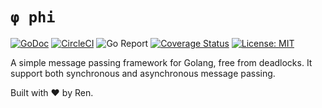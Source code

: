 # `φ phi`

[![GoDoc](https://godoc.org/github.com/renproject/phi?status.svg)](https://godoc.org/github.com/renproject/phi)
[![CircleCI](https://circleci.com/gh/renproject/phi/tree/master.svg?style=shield)](https://circleci.com/gh/renproject/phi/tree/master)
![Go Report](https://goreportcard.com/badge/github.com/renproject/phi)
[![Coverage Status](https://coveralls.io/repos/github/renproject/phi/badge.svg?branch=master)](https://coveralls.io/github/renproject/phi?branch=master)
[![License: MIT](https://img.shields.io/badge/license-MIT-green.svg)](https://opensource.org/licenses/MIT)


A simple message passing framework for Golang, free from deadlocks. It support both synchronous and asynchronous message passing.

Built with ❤ by Ren.
